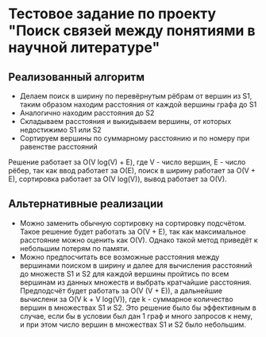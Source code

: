 # Тестовое задание по проекту "Поиск связей между понятиями в научной литературе"

## Реализованный алгоритм
- Делаем поиск в ширину по перевёрнутым рёбрам от вершин из S1, таким образом находим расстояния от каждой вершины графа до S1
- Аналогично находим расстояния до S2
- Складываем расстояния и выкидываем вершины, от которых недостижимо S1 или S2
- Сортируем вершины по суммарному расстоянию и по номеру при равенстве расстояний

Решение работает за O(V log(V) + E), где V - число вершин, E - число рёбер, так как ввод работает за O(E), поиск в ширину работает за O(V + E),
сортировка работает за O(V log(V)), вывод работает за O(V).

## Альтернативные реализации
- Можно заменить обычную сортировку на сортировку подсчётом. Такое решение будет работать за O(V + E), так как максимальное расстояние можно оценить как O(V). Однако такой метод приведёт к небольшим потерям по памяти.
- Можно предпосчитать все возможные расстояния между вершинами поиском в ширину и далее для вычисления расстояний до множеств S1 и S2 для каждой вершины пройтись по всем вершинам из данных множеств и выбрать кратчайшие расстояния. Предподсчёт будет работать за O(V (V + E)), а дальнейшие вычислени за O(V k + V log(V)), где k - суммарное количество вершин в множествах S1 и S2. Это решение было бы эффективным в случае, если бы в условии был дан 1 граф и много запросов к нему, и при этом число вершин в множествах S1 и S2 было небольшим.
